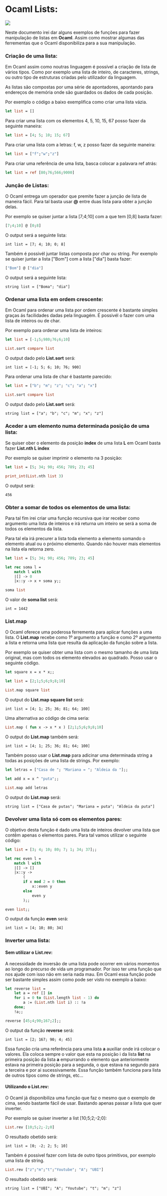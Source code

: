 # Ocaml Lists:
![](https://cdn.icon-icons.com/icons2/2107/PNG/512/file_type_ocaml_icon_130288.png)

Neste documento irei dar alguns exemplos de funções para fazer manipulação de listas em __Ocaml__. Assim como mostrar algumas das ferrementas que o Ocaml disponibiliza para a sua manipulação.

### Criação de uma lista:
Em Ocaml assim como noutras linguagem é possível a criação de lista de vários tipos. Como por exemplo uma lista de inteiro, de caracteres, strings, ou outro tipo de estruturas criadas pelo utilizador da linguagem. 

As listas são compostas por uma série de apontadores, apontando para endereços de memória onde são guardados os dados de cada posição.

Por exemplo o código a baixo exemplifica como criar uma lista vázia.
```ocaml
let list = []
```

Para criar uma lista com os elementos 4, 5, 10, 15, 67 posso fazer da seguinte maneira:
```ocaml
let list = [4; 5; 10; 15; 67]
```

Para criar uma lista com a letras: f, w, z posso fazer da seguinte maneira:
```ocaml
let list = ["f";"w";"z"]
```

Para criar uma referência de uma lista, basca colocar a palavara ref atrás:
```ocaml
let list = ref [80;76;566;9000]
```

### Junção de Listas:
O Ocaml entrega um operador que premite fazer a junção de lista de maneira fácil. Para tal basta usar __@__ entre duas lista para obter a junção delas.

Por exemplo se quiser juntar a lista [7;4;10] com a que tem [0,8] basta fazer:
```ocaml
[7;4;10] @ [0;8]
```
O output será a seguinte lista:

	int list = [7; 4; 10; 0; 8]

Também é possivél juntar listas composta por char ou string.
Por exemplo se quiser juntar a lista ["Bom"] com a lista ["dia"] basta fazer:
```ocaml
["Bom"] @ ["dia"]
```
O output será a seguinte lista:

	string list = ["Boma"; "dia"]

### Ordenar uma lista em ordem crescente:
Em Ocaml para ordenar uma lista por ordem crescente é bastante simples graças ás facilidades dadas pela linguagém. É possivél o fazer com uma lista de inteiros ou de char.

Por exemplo para ordenar uma lista de inteiros:
```ocaml
let list = [-1;5;980;76;6;10]

List.sort compare list
```
O output dado pelo __List.sort__ será:

	int list = [-1; 5; 6; 10; 76; 900]

Para ordenar uma lista de char é bastante parecido:
```ocaml
let list = ["b"; "m"; "z"; "c"; "a"; "x"]

List.sort compare list
```	
O output dado pelo __List.sort__ será:

	string list = ["a"; "b"; "c"; "m"; "x"; "z"]

### Aceder a um elemento numa determinada posição de uma lista:
Se quiser ober o elemento da posição __index__ de uma lista __L__ em Ocaml basta fazer __List.nth L index__

Por exemplo se quiser imprimir o elemento na 3 posição:
```ocaml
let list = [5; 34; 90; 456; 789; 23; 45]

print_int(List.nth list 3)
```
O output será:

	456

### Obter a somar de todos os elementos de uma lista:
Para tal fim irei criar uma função recursiva que irar receber como argumento uma lista de inteiros e irá returna um inteiro se será a soma de todos os elementos da lista.

Para tal ela irá precurer a lista toda elemento a elemento somando o elemento atual ou o próximo elemento. Quando não houver mais elementos na lista ela retorna zero.

```ocaml
let list = [5; 34; 90; 456; 789; 23; 45]

let rec soma l =
	match l with
	|[] -> 0
	|x::y -> x + soma y;;

soma list
```
O valor de __soma list__ será:

	int = 1442

### List.map
O Ocaml oferece uma poderosa ferrementa para aplicar funções a uma lista.
O __List.map__ recebe como 1º argumento a função e como 2º argumento a lista e retorna uma lista que resulta da aplicação da função sobre a lista.


Por exemplo se quiser obter uma lista com o mesmo tamanho de uma lista original, mas com todos os elemento elevados ao quadrado. Posso usar o seguinte código.
```ocaml
let square x = x * x;;

let list = [2;1;5;6;9;8;10]

List.map square list
```
O output do __List.map square list__ será:

	int list = [4; 1; 25; 36; 81; 64; 100]

Uma alternativa ao código de cima seria:
```ocaml
List.map ( fun x -> x * x ) [2;1;5;6;9;8;10]
```

O output do __List.map__ também será:

	int list = [4; 1; 25; 36; 81; 64; 100]

Também posso usar o __List.map__ para adicinar uma determinada string a todas as posições de uma lista de strings. Por exemplo:
```ocaml
let letras = ["Casa de "; "Mariana = "; "Aldeia da "];;

let add x = x ^ "puta";;

List.map add letras
```
O output do __List.map__ será:

	string list = ["Casa de putas"; "Mariana = puta"; "Aldeia da puta"]

### Devolver uma lista só com os elementos pares:
O objetivo desta função é dado uma lista de inteiros devolver uma lista que contêm apenas o elementos pares.
Para tal vamos utilizar o seguinte código:
```ocaml
let list = [3; 4; 10; 80; 7; 1; 34; 37];;

let rec even l =
	match l with
	|[] -> []
	|x::y ->
		(
		if x mod 2 = 0 then
			x::even y
		else
			even y
		);;

even list;;
```
O output da função __even__ será:

	int list = [4; 10; 80; 34]

### Inverter uma lista:
#### Sem utilizar o List.rev:
A necessidade de inversão de uma lista pode ocorrer em vários momentos ao longo do precurso de vida um programador. Por isso ter uma função que nos ajude com isso não em seria nada mau. Em Ocaml essa função pode ser bastante simples assim como pode ser visto no exemplo a baixo:

```ocaml
let reverse list =
	let a = ref [] in
	for i = 0 to (List.length list - 1) do
		a := (List.nth list i) :: !a
	done;
	!a;;

reverse [45;4;90;167;2];;
``` 
O output da função __reverse__ será:

	int list = [2; 167; 90; 4; 45]

Essa função cria uma referência para uma lista __a__ auxiliar onde irá colocar o valores. Ela coloca sempre o valor que esta na posição i da lista __list__ na primeira posição da lista __a__ empurrando o elemento que anteriormente estava na primeira posição para a segunda, o que estava na segundo para a terceira e por ai sucessivamente. Essa função também funciona para lista de outros tipos como de strings, etc...

#### Utilizando o List.rev:
O Ocaml já disponibiliza uma função que faz o mesmo que o exemplo de cima, sendo bastante fácil de usar. Bastando apenas passar a lista que quer inverter.

Por exemplo se quiser inverter a list [10;5;2;-2;0]:
```ocaml
List.rev [10;5;2;-2;0]
```
O resultado obetido será:

	int list = [0; -2; 2; 5; 10]

Também é possivel fazer com lista de outro tipos primitivos, por exemplo uma lista de string.
```ocaml
List.rev ["z";"m";"t";"Youtube"; "A"; "UBI"]
```
O resultado obetido será:

	string list = ["UBI"; "A"; "Youtube"; "t"; "m"; "z"]
